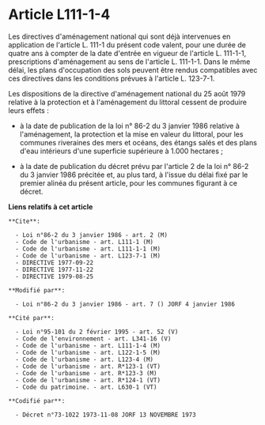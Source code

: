 # Article L111-1-4

Les directives d'aménagement national qui sont déjà intervenues en application de l'article L. 111-1 du présent code valent,
pour une durée de quatre ans à compter de la date d'entrée en vigueur de l'article L. 111-1-1, prescriptions d'aménagement au
sens de l'article L. 111-1-1. Dans le même délai, les plans d'occupation des sols peuvent être rendus compatibles avec ces
directives dans les conditions prévues à l'article L. 123-7-1.

Les dispositions de la directive d'aménagement national du 25 août 1979 relative à la protection et à l'aménagement du
littoral cessent de produire leurs effets :

- à la date de publication de la loi n° 86-2 du 3 janvier 1986 relative à l'aménagement, la protection et la mise en valeur
du littoral, pour les communes riveraines des mers et océans, des étangs salés et des plans d'eau intérieurs d'une superficie
supérieure à 1.000 hectares ;

- à la date de publication du décret prévu par l'article 2 de la loi n° 86-2 du 3 janvier 1986 précitée et, au plus tard, à
l'issue du délai fixé par le premier alinéa du présent article, pour les communes figurant à ce décret.

**Liens relatifs à cet article**

	**Cite**:

	  - Loi n°86-2 du 3 janvier 1986 - art. 2 (M)
	  - Code de l'urbanisme - art. L111-1 (M)
	  - Code de l'urbanisme - art. L111-1-1 (M)
	  - Code de l'urbanisme - art. L123-7-1 (M)
	  - DIRECTIVE 1977-09-22
	  - DIRECTIVE 1977-11-22
	  - DIRECTIVE 1979-08-25

	**Modifié par**:

	  - Loi n°86-2 du 3 janvier 1986 - art. 7 () JORF 4 janvier 1986

	**Cité par**:

	  - Loi n°95-101 du 2 février 1995 - art. 52 (V)
	  - Code de l'environnement - art. L341-16 (V)
	  - Code de l'urbanisme - art. L111-1-4 (M)
	  - Code de l'urbanisme - art. L122-1-5 (M)
	  - Code de l'urbanisme - art. L123-4 (M)
	  - Code de l'urbanisme - art. R*123-1 (VT)
	  - Code de l'urbanisme - art. R*123-3 (M)
	  - Code de l'urbanisme - art. R*124-1 (VT)
	  - Code du patrimoine. - art. L630-1 (VT)

	**Codifié par**:

	  - Décret n°73-1022 1973-11-08 JORF 13 NOVEMBRE 1973
